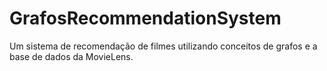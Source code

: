 # GrafosRecommendationSystem
Um sistema de recomendação de filmes utilizando conceitos de grafos e a base de dados da MovieLens.
